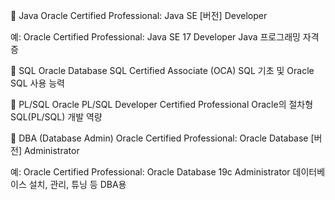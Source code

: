 🔷 Java	Oracle Certified Professional: Java SE [버전] Developer

예: Oracle Certified Professional: Java SE 17 Developer	Java 프로그래밍 자격증

🔷 SQL	Oracle Database SQL Certified Associate (OCA)	SQL 기초 및 Oracle SQL 사용 능력

🔷 PL/SQL	Oracle PL/SQL Developer Certified Professional	Oracle의 절차형 SQL(PL/SQL) 개발 역량

🔷 DBA (Database Admin)	Oracle Certified Professional: Oracle Database [버전] Administrator

예: Oracle Certified Professional: Oracle Database 19c Administrator	데이터베이스 설치, 관리, 튜닝 등 DBA용
